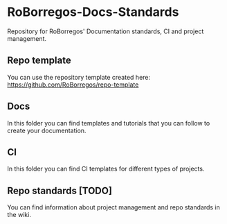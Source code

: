# RoBorregos-Docs-Standards

Repository for RoBorregos' Documentation standards, CI and project management.

## Repo template
You can use the repository template created here: https://github.com/RoBorregos/repo-template

## Docs
In this folder you can find templates and tutorials that you can follow to create your documentation.

## CI
In this folder you can find CI templates for different types of projects.

## Repo standards [TODO]
You can find information about project management and repo standards in the wiki.
